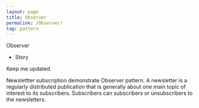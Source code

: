 ```yaml
---
layout: page
title: Observer
permalink: /Observer/
tag: pattern
---
```


Observer

* Story 

Keep me updated.

Newslettter subscription demonstrate Observer pattern.
A newsletter is a regularly distributed publication that is generally about one main topic of interest to its subscribers. 
Subscribers can subscribers or unsubscribers to the newsletters.




